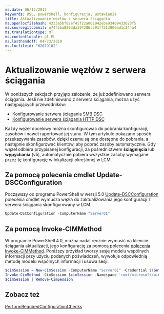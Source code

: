 ```yaml
---
ms.date: 06/12/2017
keywords: DSC, powershell, konfiguracja, ustawienia
title: Aktualizowanie węzłów z serwera ściągania
ms.openlocfilehash: 4333a5bf82ef45f22a062942ebe93409433623f5
ms.sourcegitcommit: e7445ba8203da304286c591ff513900ad1c244a4
ms.translationtype: MT
ms.contentlocale: pl-PL
ms.lasthandoff: 04/23/2019
ms.locfileid: "62079102"
---
```

# <a name="update-nodes-from-a-pull-server"></a>Aktualizowanie węzłów z serwera ściągania

W poniższych sekcjach przyjęto założenie, że już zdefiniowano serwera ściągania. Jeśli nie zdefiniowano z serwera ściągania, można użyć następujących przewodników:

- [Konfigurowanie serwera ściągania SMB DSC](pullServerSmb.md)
- [Konfigurowanie serwera ściągania HTTP DSC](pullServer.md)

Każdy węzeł docelowy można skonfigurować do pobrania konfiguracji, zasobów i nawet raportować jej stanu. W tym artykule pokazano sposób przekazywania zasobów, dzięki czemu są one dostępne do pobrania, a następnie skonfigurować klientów, aby pobrać zasoby automatycznie. Gdy węzeł odbiera przypisanej konfiguracji, za pośrednictwem **ściągnięcia** lub **wypychania** (v5), automatycznie pobiera wszystkie zasoby wymagane przez tę konfigurację w lokalizacji określonej w LCM.

## <a name="using-the-update-dscconfiguration-cmdlet"></a>Za pomocą polecenia cmdlet Update-DSCConfiguration

Począwszy od programu PowerShell w wersji 5.0 [Update-DSCConfiguration](/powershell/module/psdesiredstateconfiguration/update-dscconfiguration) polecenia cmdlet wymusza węzła do zaktualizowania jego konfiguracji z serwera ściągania skonfigurowany w LCM.

```powershell
Update-DSCConfiguration -ComputerName "Server01"
```

## <a name="using-invoke-cimmethod"></a>Za pomocą Invoke-CIMMethod

W programie PowerShell 4.0, można nadal ręcznie wymusić na kliencie ściągania aktualizacji, jego konfigurację za pomocą polecenia [polecenia Invoke-CIMMethod](/powershell/module/cimcmdlets/invoke-cimmethod). Poniższy przykład tworzy sesję modelu wspólnych informacji przy użyciu podanych poświadczeń, wywołuje odpowiednią metodę modelu wspólnych informacji i usuwa sesji.

```powershell
$cimSession = New-CimSession -ComputerName "Server01" -Credential $(Get-Credential)
Invoke-CimMethod -CimSession $cimSession -Namespace 'root/microsoft/windows/desiredstateconfiguration' -Class 'MSFT_DscLocalConfigurationManager' -MethodName 'PerformRequiredConfigurationChecks' -Arguments @{ 'Flags' = [uint32]1 } -Verbose
$cimSession | Remove-CimSession
```

## <a name="see-also"></a>Zobacz też

[PerformRequiredConfigurationChecks](/powershell/dsc/msft-dsclocalconfigurationmanager-performrequiredconfigurationchecks)
